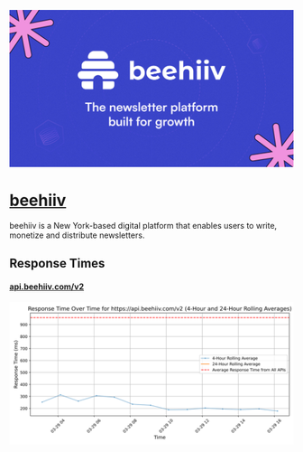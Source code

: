 [![Visit beehiiv](imagePreview.jpg)](https://beehiiv.com)

# [beehiiv](https://beehiiv.com)

beehiiv is a New York-based digital platform that enables users to write, monetize and distribute newsletters.

## Response Times

#### [api.beehiiv.com/v2](https://api.beehiiv.com/v2)

![api.beehiiv.com/v2](response-time-charts/6170692e626565686969762e636f6d2f7632.svg)
